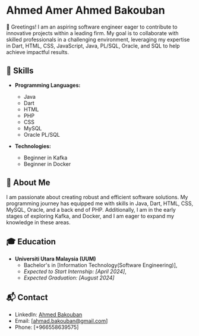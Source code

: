 # Ahmed Amer Ahmed Bakouban

👋 Greetings! I am an aspiring software engineer eager to contribute to innovative projects within a leading firm. My goal is to collaborate with skilled professionals in a challenging environment, leveraging my expertise in Dart, HTML, CSS, JavaScript, Java, PL/SQL, Oracle, and SQL to help achieve impactful results.


## 🔧 Skills
- **Programming Languages:**
  - Java
  - Dart
  - HTML
  - PHP
  - CSS
  - MySQL
  - Oracle PL/SQL

- **Technologies:**
  - Beginner in Kafka
  - Beginner in Docker

## 🌱 About Me

I am passionate about creating robust and efficient software solutions. My programming journey has equipped me with skills in Java, Dart, HTML, CSS, MySQL, Oracle, and a back end of PHP. Additionally, I am in the early stages of exploring Kafka, and Docker, and I am eager to expand my knowledge in these areas.

## 🎓 Education

- **Universiti Utara Malaysia (UUM)**
  - Bachelor's in [Information Technology(Software Engineering)], 
  - *Expected to Start Internship: [April 2024]*,
  - *Expected Graduation: [August 2024]*

## 📬 Contact

- LinkedIn: [Ahmed Bakouban](https://www.linkedin.com/in/ahmad-bakoban-497045277/)
- Email: [ahmad.bakouban@gmail.com]
- Phone: [+966558639575]

  
